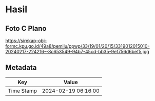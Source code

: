 # Hasil

## Foto C Plano

https://sirekap-obj-formc.kpu.go.id/49a8/pemilu/ppwp/33/19/01/20/15/3319012015010-20240217-224216--8c653549-94b7-45cd-bb35-9ef756d6bef5.jpg


## Metadata

| Key        | Value               |
| ---------- | ------------------- |
| Time Stamp | 2024-02-19 06:16:00 |



